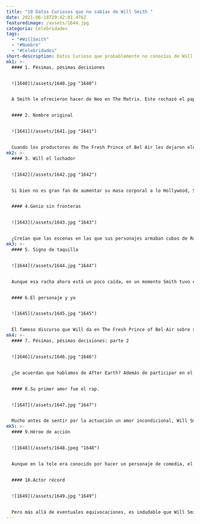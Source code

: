 ```yaml
---
title: "10 Datos Curiosos que no sabías de Will Smith "
date: 2021-06-18T19:42:01.476Z
featuredimage: /assets/1644.jpg
categoria: Celebridades
tags:
  - "#WillSmith"
  - "#Nombre"
  - "#Celebridades"
short-description: Datos Curioso que probablemente no conocías de Will Smith
mk1: >-
  #### 1. Pésimas, pésimas decisiones


  ![1640](/assets/1640.jpg "1640")


  A Smith le ofrecieron hacer de Neo en The Matrix. Este rechazó el papel… para protagonizar Wild Wild West, porque es gran fan de la serie de televisión original.


  #### 2. Nombre original


  ![1641](/assets/1641.jpg "1641")


  Cuando los productores de The Fresh Prince of Bel Air les dejaron elegir los nombres de los personajes a los actores, Alfonso Ribeiro le dijo a Smith que el nombre que eligiera sería el que más escucharía en su carrera.
mk2: >-
  #### 3. Will el luchador


  ![1642](/assets/1642.jpg "1642")


  Si bien no es gran fan de aumentar su masa corporal a lo Hollywood, Smith es gran fan de la lucha libre y, para su rol en Hancock, decidió interpretar al héroe como Steve “Stone Cold” Austin, su luchador favorito.


  #### 4.Genio sin fronteras


  ![1643](/assets/1643.jpg "1643")


  ¿Creían que las escenas en las que sus personajes armaban cubos de Rubik estaban falseadas? Pues, el actor de hecho puede armar un cubo en menos de un minuto, uno de los factores por los que fue nombrado la quinta persona más inteligente en Hollywood por Entertainment Weekly.
mk3: >-
  #### 5. Signo de taquilla


  ![1644](/assets/1644.jpg "1644")


  Aunque esa racha ahora está un poco caída, en un momento Smith tuvo el récord Guinness del actor con más estrenos consecutivos al superar los 100 millones de dólares en taquilla, con ocho películas superando ese monto.


  #### 6.El personaje y yo


  ![1645](/assets/1645.jpg "1645")


  El famoso discurso que Will da en The Fresh Prince of Bel-Air sobre su padre, a diferencia de lo que circula por internet, no está basado en la relación del actor con su padre (que siempre estuvo en su vida), sino en la de varios de sus amigos, que vio crecer sin una figura paterna como la suya.
mk4: >-
  #### 7. Pésimas, pésimas decisiones: parte 2


  ![1646](/assets/1646.jpg "1646")


  ¿Se acuerdan que hablamos de After Earth? Además de participar en el guión de la película dirigida por M. Night Shyamalan, produjo la película e hizo que su hijo Jaden la protagonizará.


  #### 8.Su primer amor fue el rap.


  ![1647](/assets/1647.jpg "1647")


  Mucho antes de sentir por la actuación un amor incondicional, Will Smith a la tierna edad de doce años comenzó a rapear de manera amateur. Influenciado por muchos artistas del género, el futuro protagonista de Hombres de negro logró cierto reconocimiento al cantar sobre su vida adolescente casi en tono de comedia.
mk5: >-
  #### 9.Héroe de acción


  ![1648](/assets/1648.jpeg "1648")


  Aunque en la tele era conocido por hacer un personaje de comedia, el primer paso importante de Will en el cine fue en una película de acción. Bad Boys se estrenó en 1995 y fue el primer papel importante del actor en la pantalla grande. El cariño del público hizo de ese film tibio un verdadero éxito, y a Smith pronto le llovieron nuevas ofertas cinematográficas.


  #### 10.Actor récord


  ![1649](/assets/1649.jpg "1649")


  Pero más allá de eventuales equivocaciones, es indudable que Will Smith es uno de los actores más taquilleros de Hollywood. Desde Hombres de negro 2, estrenada en 2002, hasta Hancock de 2008, Smith protagonizó ocho largometrajes que superaron todos los cien millones de dólares en taquilla
---
```

